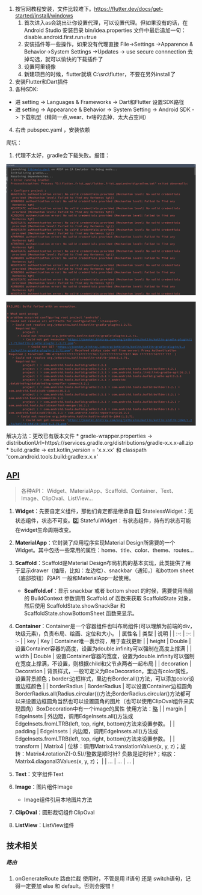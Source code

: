 1. 按官网教程安装，文件比较难下。https://flutter.dev/docs/get-started/install/windows
   1. 首次进入as会跳出让你设置代理，可以设置代理。但如果没有的话，在 Android Studio 安装目录 bin/idea.properties 文件中最后追加一句：disable.android.first.run=true
   2. 安装插件等一些操作，如果没有代理直接 File->Settings
  ->Apparence & Behavior->System Settings 
    ->Updates  -> use secure connnection  去掉勾选，就可以愉快的下载插件了
   3. 设置阿里镜像
   4. 新建项目的时候，flutter就填 C:\src\flutter，不要在另外install了
2. 安装Flutter和Dart插件
3. 各种SDK:
  * 进 setting -> Languages & Frameworks -> Dart和Flutter 设置SDK路径
  * 进 setting -> Appearance & Behavior -> System Setting -> Android SDK -> 下载机型（精简一点,wear、tv啥的去掉，太大占空间）

4. 右击 pubspec.yaml ，安装依赖
		



爬坑：
1. 代理不太好，gradle会下载失败。报错：
  <p align="center">
  <img src="https://github.com/jimwong666/FEstart/blob/master/knowledge/flutter/img/flutter_error_1.png" alt="flutter爬坑1">
  </p>
  <p align="center">
  <img src="https://github.com/jimwong666/FEstart/blob/master/knowledge/flutter/img/flutter_error_2.png" alt="flutter爬坑2">
  </p>
  解决方法：更改已有版本文件
  * gradle-wrapper.properties -> distributionUrl=https\://services.gradle.org/distributions/gradle-x.x.x-all.zip 
  * build.gradle -> ext.kotlin_version = 'x.x.xx' 和 classpath 'com.android.tools.build:gradle:x.x.x'


## [API](https://blog.csdn.net/u013600907/article/details/100098082 "flutter-API")
> 各种API： Widget、MaterialApp、Scaffold、Container、Text、Image、ClipOval、ListView...
1. **Widget**：先要自定义组件，那他们肯定都是继承自 1️⃣ StatelessWidget：无状态组件，状态不可变。2️⃣ StatefulWidget：有状态组件，持有的状态可能在widget生命周期改变。
2. **MaterialApp**：它封装了应用程序实现Material Design所需要的一个Widget。其中包括一些常用的属性：home、title、color、theme、routes...
3. **Scaffold**：Scaffold是Material Design布局机构的基本实现，此类提供了用于显示drawer（抽屉，比如：左边栏）、snackbar（通知，）和bottom sheet（底部按钮）的API 一般和MaterialApp一起使用。
   * **Scaffold.of**：显示 snackbar 或者 bottom sheet 的时候，需要使用当前的 BuildContext 参数调用 Scaffold.of 函数来获取 ScaffoldState 对象，然后使用 ScaffoldState.showSnackBar 和 ScaffoldState.showBottomSheet 函数来显示。
4. **Container**：Container是一个容器组件也叫布局组件(可以理解为前端的div，块级元素)，负责布局、绘画、定位和大小。
    | 属性名 | 类型 | 说明 |
    | :-: | :-: | :- |
    | key | Key | Container唯一表示符，用于查找更新 |
    | height | Double | 设置Container容器的高度，设置为double.infinity可以强制在高度上撑满 |
    | width | Double | 设置Container容器的宽度，设置为double.infinity可以强制在宽度上撑满，不设置，则根据child和父节点两者一起布局 |
    | decoration | Decoration | 背景样式，一般可定义为BoxDecoration，里边有color属性，设置背景颜色；border:边框样式，里边有Border.all()方法，可以添加color设置边框颜色 |
    | borderRadius | BorderRadius | 可以设置Container边框圆角BorderRadius.all(Radius.circular())方法;BorderRadius.circular()方法都可以来设置边框圆角当然也可以设置圆角的图片（也可以使用ClipOval组件来实现圆角）BoxDecoration中有一个image的属性 使用方法：[略](https://blog.csdn.net/u013600907/article/details/100098082 "点击查看") |
    | margin | EdgeInsets | 外边距，调用EdgeInsets.all()方法或EdgeInsets.fromLTRB(left, top, right, bottom)方法来设置参数。 |
    | padding | EdgeInsets | 内边距，调用EdgeInsets.all()方法或EdgeInsets.fromLTRB(left, top, right, bottom)方法来设置参数。 |
    | transform | Matrix4 | 位移：调用Matrix4.translationValues(x, y, z)；旋转：Matrix4.rotationZ(-0.5)//整数是顺时针? 负数是逆时针?；缩放：Matrix4.diagonal3Values(x, y, z)； |
    | ... | ... | ... |

5. **Text**：文字组件Text
6. **Image**：图片组件Image
    * Image组件引用本地图片方法
7. **ClipOval**：圆形裁切组件ClipOval
8. **ListView**：ListView组件



## 技术相关

##### 路由

1. onGenerateRoute 路由拦截 使用时，不管是用 if语句 还是 switch语句，记得一定要加 else 和 default。否则会报错！